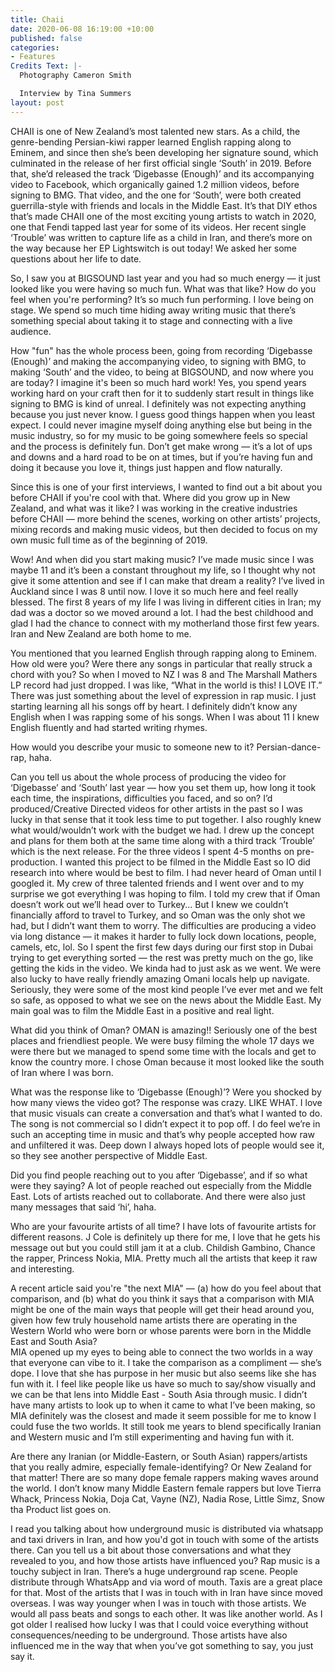 ```yaml
---
title: Chaii
date: 2020-06-08 16:19:00 +10:00
published: false
categories:
- Features
Credits Text: |-
  Photography Cameron Smith

  Interview by Tina Summers
layout: post
---
```


CHAII is one of New Zealand’s most talented new stars. As a child, the genre-bending Persian-kiwi rapper learned English rapping along to Eminem, and since then she’s been developing her signature sound, which culminated in the release of her first official single ‘South’ in 2019. Before that, she’d released the track ‘Digebasse (Enough)’ and its accompanying video to Facebook, which organically gained 1.2 million videos, before signing to BMG. That video, and the one for ‘South’, were both created guerrilla-style with friends and locals in the Middle East. It’s that DIY ethos that’s made CHAII one of the most exciting young artists to watch in 2020, one that Fendi tapped last year for some of its videos. Her recent single ‘Trouble’ was written to capture life as a child in Iran, and there’s more on the way because her EP Lightswitch is out today! We asked her some questions about her life to date.   

So, I saw you at BIGSOUND last year and you had so much energy — it just looked like you were having so much fun. What was that like? How do you feel when you're performing? 
It’s so much fun performing. I love being on stage. We spend so much time hiding away writing music that there’s something special about taking it to stage and connecting with a live audience.

How "fun" has the whole process been, going from recording ‘Digebasse (Enough)’ and making the accompanying video, to signing with BMG, to making ‘South’ and the video, to being at BIGSOUND, and now where you are today? I imagine it's been so much hard work!
Yes, you spend years working hard on your craft then for it to suddenly start result in things like signing to BMG is kind of unreal. I definitely was not expecting anything because you just never know. I guess good things happen when you least expect. I could never imagine myself doing anything else but being in the music industry, so for my music to be going somewhere feels so special and the process is definitely fun. Don’t get make wrong — it’s a lot of ups and downs and a hard road to be on at times, but if you’re having fun and doing it because you love it, things just happen and flow naturally.

Since this is one of your first interviews, I wanted to find out a bit about you before CHAII if you're cool with that. Where did you grow up in New Zealand, and what was it like? 
I was working in the creative industries before CHAII — more behind the scenes, working on other artists’ projects, mixing records and making music videos, but then decided to focus on my own music full time as of the beginning of 2019. 

Wow! And when did you start making music? 
I’ve made music since I was maybe 11 and it’s been a constant throughout my life, so I thought why not give it some attention and see if I can make that dream a reality? I’ve lived in Auckland since I was 8 until now. I love it so much here and feel really blessed. The first 8 years of my life I was living in different cities in Iran; my dad was a doctor so we moved around a lot. I had the best childhood and glad I had the chance to connect with my motherland those first few years. Iran and New Zealand are both home to me. 

You mentioned that you learned English through rapping along to Eminem. How old were you? Were there any songs in particular that really struck a chord with you?
So when I moved to NZ I was 8 and The Marshall Mathers LP record had just dropped. I was like, “What in the world is this! I LOVE IT.” There was just something about the level of expression in rap music. I just starting learning all his songs off by heart. I definitely didn’t know any English when I was rapping some of his songs. When I was about 11 I knew English fluently and had started writing rhymes.

How would you describe your music to someone new to it? 
Persian-dance-rap, haha. 

Can you tell us about the whole process of producing the video for ‘Digebasse’ and ‘South’ last year — how you set them up, how long it took each time, the inspirations, difficulties you faced, and so on?
I’d produced/Creative Directed videos for other artists in the past so I was lucky in that sense that it took less time to put together. I also roughly knew what would/wouldn’t work with the budget we had. I drew up the concept and plans for them both at the same time along with a third track ‘Trouble’ which is the next release. For the three videos I spent 4-5 months on pre-production. I wanted this project to be filmed in the Middle East so IO did research into where would be best to film. I had never heard of Oman until I googled it. My crew of three talented friends and I went over and to my surprise we got everything I was hoping to film. I told my crew that if Oman doesn’t work out we’ll head over to Turkey... But I knew we couldn’t financially afford to travel to Turkey, and so Oman was the only shot we had, but I didn’t want them to worry. The difficulties are producing a video via long distance — it makes it harder to fully lock down locations, people, camels, etc, lol. So I spent the first few days during our first stop in Dubai trying to get everything sorted — the rest was pretty much on the go, like getting the kids in the video. We kinda had to just ask as we went. We were also lucky to have really friendly amazing Omani locals help up navigate. Seriously, they were some of the most kind people I’ve ever met and we felt so safe, as opposed to what we see on the news about the Middle East. My main goal was to film the Middle East in a positive and real light. 

What did you think of Oman?
OMAN is amazing!! Seriously one of the best places and friendliest people. We were busy filming the whole 17 days we were there but we managed to spend some time with the locals and get to know the country more. I chose Oman because it most looked like the south of Iran where I was born. 

What was the response like to ‘Digebasse (Enough)’? Were you shocked by how many views the video got? 
The response was crazy. LIKE WHAT. I love that music visuals can create a conversation and that’s what I wanted to do. The song is not commercial so I didn’t expect it to pop off. I do feel we’re in such an accepting time in music and that’s why people accepted how raw and unfiltered it was. Deep down I always hoped lots of people would see it, so they see another perspective of Middle East.

Did you find people reaching out to you after ‘Digebasse’, and if so what were they saying? 
A lot of people reached out especially from the Middle East. Lots of artists reached out to collaborate. And there were also just many messages that said ‘hi’, haha. 

Who are your favourite artists of all time?
I have lots of favourite artists for different reasons. J Cole is definitely up there for me, I love that he gets his message out but you could still jam it at a club. Childish Gambino, Chance the rapper, Princess Nokia, MIA.  Pretty much all the artists that keep it raw and interesting.

A recent article said you're "the next MIA" — (a) how do you feel about that comparison, and (b) what do you think it says that a comparison with MIA might be one of the main ways that people will get their head around you, given how few truly household name artists there are operating in the Western World who were born or whose parents were born in the Middle East and South Asia?  
MIA opened up my eyes to being able to connect the two worlds in a way that everyone can vibe to it. I take the comparison as a compliment — she’s dope. I love that she has purpose in her music but also seems like she has fun with it. I feel like people like us have so much to say/show visually and we can be that lens into Middle East - South Asia through music. I didn’t have many artists to look up to when it came to what I’ve been making, so MIA definitely was the closest and made it seem possible for me to know I could fuse the two worlds. It still took me years to blend specifically Iranian and Western music and I’m still experimenting and having fun with it.

Are there any Iranian (or Middle-Eastern, or South Asian) rappers/artists that you really admire, especially female-identifying? Or New Zealand for that matter!
There are so many dope female rappers making waves around the world. I don’t know many Middle Eastern female rappers but love Tierra Whack, Princess Nokia, Doja Cat, Vayne (NZ), Nadia Rose, Little Simz, Snow tha Product list goes on.

I read you talking about how underground music is distributed via whatsapp and taxi drivers in Iran, and how you'd got in touch with some of the artists there. Can you tell us a bit about those conversations and what they revealed to you, and how those artists have influenced you? 
Rap music is a touchy subject in Iran. There’s a huge underground rap scene. People distribute through WhatsApp and via word of mouth. Taxis are a great place for that. Most of the artists that I was in touch with in Iran have since moved overseas. I was way younger when I was in touch with those artists. We would all pass beats and songs to each other. It was like another world. As I got older I realised how lucky I was that I could voice everything without consequences/needing to be underground. Those artists have also influenced me in the way that when you’ve got something to say, you just say it. 
